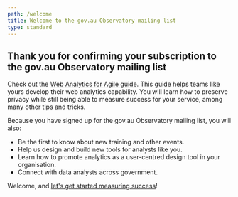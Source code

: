 ```yaml
---
path: /welcome
title: Welcome to the gov.au Observatory mailing list
type: standard
---
```


## Thank you for confirming your subscription to the gov.au Observatory mailing list

Check out the [Web Analytics for Agile guide](https://www.dta.gov.au/our-projects/google-analytics-government/web-analytics-agile). This guide helps teams like yours develop their web analytics capability. You will learn how to preserve privacy while still being able to measure success for your service, among many other tips and tricks.

Because you have signed up for the gov.au Observatory mailing list, you will also:

- Be the first to know about new training and other events.
- Help us design and build new tools for analysts like you.
- Learn how to promote analytics as a user-centred design tool in your organisation.
- Connect with data analysts across government.

Welcome, and [let's get started measuring success](https://www.dta.gov.au/our-projects/google-analytics-government/web-analytics-agile)!
